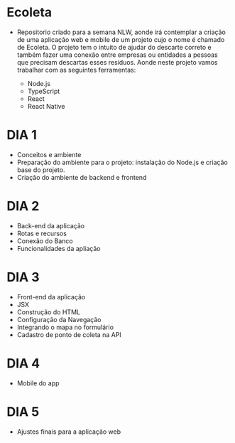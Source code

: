 # Ecoleta

- Repositorio criado para a semana NLW, aonde irá contemplar a criação de uma aplicação web e mobile de um projeto cujo o nome é chamado de Ecoleta.
O projeto tem o intuito de ajudar do descarte correto e também fazer uma conexão entre empresas ou entidades a pessoas que precisam descartas esses resíduos. Aonde neste projeto vamos trabalhar com as seguintes ferramentas:
  
  - Node.js
  - TypeScript
  - React
  - React Native

# DIA 1

- Conceitos e ambiente
- Preparação do ambiente para o projeto: instalação do Node.js e criação base do projeto.
- Criação do ambiente de backend e frontend

# DIA 2

- Back-end da aplicação
- Rotas e recursos
- Conexão do Banco
- Funcionalidades da apliação

# DIA 3

- Front-end da aplicação
- JSX
- Construção do HTML
- Configuração da Navegação
- Integrando o mapa no formulário
- Cadastro de ponto de coleta na API

# DIA 4

- Mobile do app

# DIA 5

- Ajustes finais para a aplicação web

